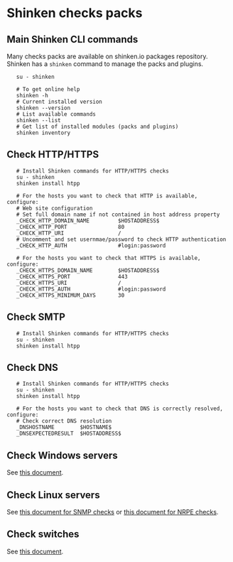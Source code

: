 # Shinken checks packs

## Main Shinken CLI commands
Many checks packs are available on shinken.io packages repository. Shinken has a `shinken` command to manage the packs and plugins.


```
   su - shinken

   # To get online help
   shinken -h
   # Current installed version
   shinken --version
   # List available commands
   shinken --list
   # Get list of installed modules (packs and plugins)
   shinken inventory
```

## Check HTTP/HTTPS
```
   # Install Shinken commands for HTTP/HTTPS checks
   su - shinken
   shinken install htpp

   # For the hosts you want to check that HTTP is available, configure:
   # Web site configuration
   # Set full domain name if not contained in host address property
   _CHECK_HTTP_DOMAIN_NAME         $HOSTADDRESS$
   _CHECK_HTTP_PORT                80
   _CHECK_HTTP_URI                 /
   # Uncomment and set usernmae/password to check HTTP authentication
   _CHECK_HTTP_AUTH                #login:password

   # For the hosts you want to check that HTTPS is available, configure:
   _CHECK_HTTPS_DOMAIN_NAME        $HOSTADDRESS$
   _CHECK_HTTPS_PORT               443
   _CHECK_HTTPS_URI                /
   _CHECK_HTTPS_AUTH               #login:password
   _CHECK_HTTPS_MINIMUM_DAYS       30
```

## Check SMTP
```
   # Install Shinken commands for HTTP/HTTPS checks
   su - shinken
   shinken install htpp
```

## Check DNS
```
   # Install Shinken commands for HTTP/HTTPS checks
   su - shinken
   shinken install htpp

   # For the hosts you want to check that DNS is correctly resolved, configure:
   # Check correct DNS resolution
   _DNSHOSTNAME        $HOSTNAME$
   _DNSEXPECTEDRESULT  $HOSTADDRESS$

```

## Check Windows servers
See [this document](Checks-windows-wmi.md).

## Check Linux servers
See [this document for SNMP checks](Checks-linux-snmp.md) or [this document for NRPE checks](Checks-linux-nrpe.md).

## Check switches
See [this document](Checks-switches.md).

